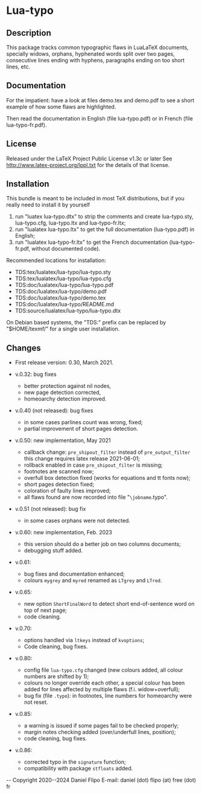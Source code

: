 Lua-typo
========

Description
-----------
This package tracks common typographic flaws in LuaLaTeX documents,
specially widows, orphans, hyphenated words split over two pages,
consecutive lines ending with hyphens, paragraphs ending on
too short lines, etc.

Documentation
-------------

For the impatient: have a look at files demo.tex and demo.pdf to see
a short example of how some flaws are highlighted.

Then read the documentation in English (file lua-typo.pdf) or in French
(file lua-typo-fr.pdf).

License
-------

Released under the LaTeX Project Public License v1.3c or later
See http://www.latex-project.org/lppl.txt
for the details of that license.

Installation
------------

This bundle is meant to be included in most TeX distributions,
but if you really need to install it by yourself
1. run "luatex lua-typo.dtx" to strip the comments and create
   lua-typo.sty, lua-typo.cfg, lua-typo.ltx and lua-typo-fr.ltx;
2. run "lualatex lua-typo.ltx" to get the full documentation
   (lua-typo.pdf) in English;
3. run "lualatex lua-typo-fr.ltx" to get the French documentation
   (lua-typo-fr.pdf, without documented code).

Recommended locations for installation:
- TDS:tex/lualatex/lua-typo/lua-typo.sty
- TDS:tex/lualatex/lua-typo/lua-typo.cfg
- TDS:doc/lualatex/lua-typo/lua-typo.pdf
- TDS:doc/lualatex/lua-typo/demo.pdf
- TDS:doc/lualatex/lua-typo/demo.tex
- TDS:doc/lualatex/lua-typo/README.md
- TDS:source/lualatex/lua-typo/lua-typo.dtx

On Debian based systems, the "TDS:" prefix can be replaced by "$HOME/texmf/"
for a single user installation.

Changes
-------

* First release version: 0.30, March 2021.

* v.0.32: bug fixes
  - better protection against nil nodes,
  - new page detection corrected,
  - homeoarchy detection improved.

* v.0.40 (not released): bug fixes
  - in some cases parlines count was wrong, fixed;
  - partial improvement of short pages detection.

* v.0.50: new implementation, May 2021
  - callback change: `pre_shipout_filter` instead of `pre_output_filter`
    this change requires latex release 2021-06-01;
  - rollback enabled in case `pre_shipout_filter` is missing;
  - footnotes are scanned now;
  - overfull box detection fixed (works for equations and tt fonts now);
  - short pages detection fixed;
  - coloration of faulty lines improved;
  - all flaws found are now recorded into file "`\jobname`.typo".

* v.0.51 (not released): bug fix
  - in some cases orphans were not detected.

* v.0.60: new implementation, Feb. 2023
  - this version should do a better job on two columns documents;
  - debugging stuff added.

* v.0.61: 
  - bug fixes and documentation enhanced;
  - colours `mygrey` and `myred` renamed as `LTgrey` and `LTred`.

* v.0.65: 
  - new option `ShortFinalWord` to detect short end-of-sentence word
    on top of next page;
  - code cleaning.

* v.0.70: 
  - options handled via `ltkeys` instead of `kvoptions`;
  - Code cleaning, bug fixes.

* v.0.80: 
  - config file `lua-typo.cfg` changed (new colours added,  all colour 
    numbers are shifted by 1);
  - colours no longer override each other, a special colour has been 
    added for lines affected by multiple flaws (f.i. widow+overfull);
  - bug fix (file `.typo`): in footnotes, line numbers for homeoarchy 
    were not reset.

* v.0.85: 
  - a warning is issued if some pages fail to be checked properly;
  - margin notes checking added (over/underfull lines, position);
  - code cleaning, bug fixes.

* v.0.86: 
  - corrected typo in the `signature` function;
  - compatibility with package `stfloats` added.
  
--
Copyright 2020--2024 Daniel Flipo 
E-mail: daniel (dot) flipo (at) free (dot) fr
